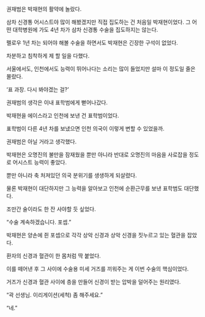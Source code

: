 권재범은 박재현의 활약에 놀랐다.

삼차 신경통 어시스트야 많이 해봤겠지만 직접 집도하는 건 처음일 박재현이었다. 그 어떤 대학병원에 가도 4년 차가 삼차 신경통 수술을 집도하지는 않는다.

펠로우 1년 차는 되어야 해볼 수술을 하면서도 박재현은 긴장한 구석이 없었다.

차분하고 침착하게 제 할 일을 다했다.

서울에서도, 인천에서도 능력이 뛰어나다는 소리는 많이 들었지만 설마 이 정도일 줄은 몰랐다.

‘표 과장. 다시 봐야겠는 걸?’

권재범의 생각은 이내 표학범에게 뻗어나갔다.

박재현을 에이스라고 인천에 보낸 건 표학범이었다.

표학범이 다른 4년 차를 보냈으면 인천 의국이 이렇게 변할 수 있었을까.

권재범은 아닐 거라고 생각했다.

박재현은 오명진의 불만을 잠재웠을 뿐만 아니라 반대로 오명진의 마음을 사로잡을 정도로 어시스트 능력이 좋았다.

뿐만 아니라 축 처져있던 의국 분위기를 생생하게 되살렸다.

물론 박재현이 대단하지만 그 능력을 알아보고 인천에 순환근무를 보낸 표학범도 대단했다.

조만간 술이라도 한 잔 사야할 듯 싶었다.

“수술 계속하겠습니다. 포셉.”

박재현은 양손에 쥔 포셉으로 각각 상악 신경과 상악 신경을 짓누르고 있는 혈관을 잡았다.

환자의 신경과 혈관이 한 몸처럼 딱 붙었다.

이를 떼어낸 후 그 사이에 수술용 미세 거즈를 끼워주는 게 이번 수술의 핵심이었다.

거즈가 신경과 혈관 사이에 층을 만들어 신경이 받는 압박을 덜어주는 원리였다.

“곽 선생님. 이리게이션(세척) 좀 해주세요.”

“네.”